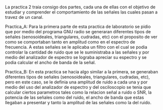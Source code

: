 La practica 2 traia consigo dos partes, cada una de ellas con el objetivo de estudiar y comprender el comportamiento de las señales las cuales pasan a travez de un canal.

Practica_A: Para la primera parte de esta practica de laboratorio se pidio que por medio del programa GNU radio se generaran diferentes tipos de señales (senosoideales, triangulares, cudradas, etc) con el proposito de ver como se comportaban tanto en amplitud como en el espectro de frecuencia. A estas señales se le aplicaba un filtro con el cual se podia controlar la cantidad de ruido que se le suministraba a las señales y por medio del analizador de espectro se lograba apreciar su espectro y se podia calcular el ancho de banda de la señal.

Practica_B: En esta practica se hacia algo similar a la primera, se generaban diferentes tipos de señales (senosoideales, triangulares, cudradas, etc), pero en este caso, se le definia una amplitud de ruido a cada una y por medio del uso del analizador de espectro y del osciloscopio se tenia que calcular ciertos parametros tales como la relacion señal a ruido o SNR, la potencia de las señales como del ruido, el ancho de banda que estas llegaban a presentar y tanto la amplitud de las señales como la del ruido.
